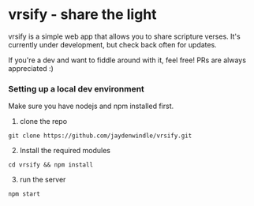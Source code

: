 # vrsify - share the light

vrsify is a simple web app that allows you to share scripture verses. It's currently under development,
but check back often for updates. 

If you're a dev and want to fiddle around with it, feel free! PRs are always appreciated :)

### Setting up a local dev environment

Make sure you have nodejs and npm installed first.

1) clone the repo

`git clone https://github.com/jaydenwindle/vrsify.git`

2) Install the required modules

`cd vrsify && npm install`

3) run the server

`npm start`
